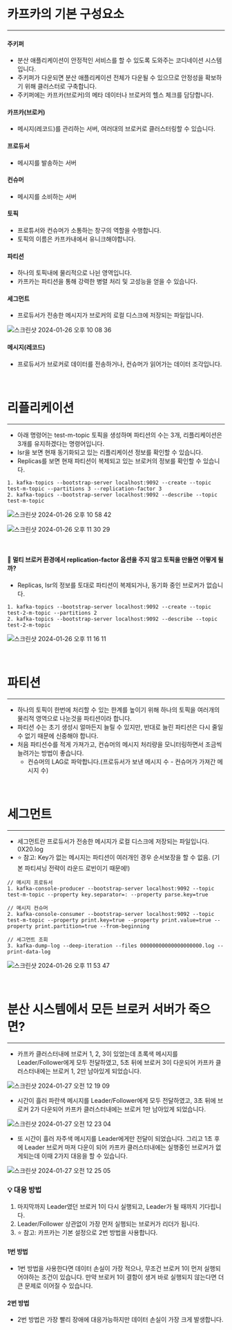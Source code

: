 # 카프카의 기본 구성요소
<hr>

#### 주키퍼 

- 분산 애플리케이션이 안정적인 서비스를 할 수 있도록 도와주는 코디네이션 시스템입니다.
- 주키퍼가 다운되면 분산 애플리케이션 전체가 다운될 수 있으므로 안정성을 확보하기 위해 클러스터로 구축합니다.
- 주키퍼에는 카프카(브로커)의 메타 데이터나 브로커의 헬스 체크를 담당합니다.

#### 카프카(브로커)

- 메시지(레코드)를 관리하는 서버, 여러대의 브로커로 클러스터링할 수 있습니다.

#### 프로듀서

- 메시지를 발송하는 서버

#### 컨슈머

- 메시지를 소비하는 서버

#### 토픽

- 프로튜서와 컨슈머가 소통하는 창구의 역할을 수행합니다.
- 토픽의 이름은 카프카내에서 유니크해야합니다.

#### 파티션

- 하나의 토픽내에 물리적으로 나뉜 영역입니다.
- 카프카는 파티션을 통해 강력한 병렬 처리 및 고성능을 얻을 수 있습니다.

#### 세그먼트

- 프로듀서가 전송한 메시지가 브로커의 로컬 디스크에 저장되는 파일입니다.

![스크린샷 2024-01-26 오후 10 08 36](https://github.com/kdg0209/realizers/assets/80187200/d1709322-71e1-44fa-83ae-ff7eded17c74)

#### 메시지(레코드)

- 프로듀서가 브로커로 데이터를 전송하거나, 컨슈머가 읽어가는 데이터 조각입니다.

<br>

# 리플리케이션
<hr>

- 아래 명령어는 test-m-topic 토픽을 생성하며 파티션의 수는 3개, 리플리케이션은 3개를 유지하겠다는 명령어입니다.
- Isr을 보면 현재 동기화되고 있는 리플리케이션 정보를 확인할 수 있습니다.
- Replicas를 보면 현재 파티션이 복제되고 있는 브로커의 정보를 확인할 수 있습니다.
```
1. kafka-topics --bootstrap-server localhost:9092 --create --topic test-m-topic --partitions 3 --replication-factor 3
2. kafka-topics --bootstrap-server localhost:9092 --describe --topic test-m-topic
```
![스크린샷 2024-01-26 오후 10 58 42](https://github.com/kdg0209/realizers/assets/80187200/874291d6-fd6f-498c-904a-10250b090568)

![스크린샷 2024-01-26 오후 11 30 29](https://github.com/kdg0209/realizers/assets/80187200/48aeb0e7-6bd8-4369-83af-47762b1419ef)

<br>

#### 🤔 멀티 브로커 환경에서 replication-factor 옵션을 주지 않고 토픽을 만들면 어떻게 될까?

- Replicas, Isr의 정보를 토대로 파티션이 복제되거나, 동기화 중인 브로커가 없습니다.
```
1. kafka-topics --bootstrap-server localhost:9092 --create --topic test-2-m-topic --partitions 2
2. kafka-topics --bootstrap-server localhost:9092 --describe --topic test-2-m-topic
```

![스크린샷 2024-01-26 오후 11 16 11](https://github.com/kdg0209/realizers/assets/80187200/14b0831a-3824-4a3e-986e-d90cd754fd1d)

<br>

# 파티션
<hr>

- 하나의 토픽이 한번에 처리할 수 있는 한계를 높이기 위해 하나의 토픽을 여러개의 물리적 영역으로 나눈것을 파티션이라 합니다.
- 파티션 수는 초기 생성시 얼마든지 늘릴 수 있지만, 반대로 늘린 파티션은 다시 줄일 수 없기 때문에 신중해야 합니다.
- 처음 파티션수를 적게 가져가고, 컨슈머의 메시지 처리량을 모니터링하면서 조금씩 늘려가는 방법이 좋습니다.
  - 컨슈머의 LAG로 파악합니다.(프로듀서가 보낸 메시지 수 - 컨슈머가 가져간 메시지 수)

<br>

# 세그먼트
<hr>

- 세그먼트란 프로듀서가 전송한 메시지가 로컬 디스크에 저장되는 파일입니다. 0X20.log
- ⭐️ 참고: Key가 없는 메시지는 파티션이 여러개인 경우 순서보장을 할 수 없음. (기본 파티셔닝 전략이 라운드 로빈이기 때문에!)
```
// 메시지 프로듀서 
1. kafka-console-producer --bootstrap-server localhost:9092 --topic test-m-topic --property key.separator=: --property parse.key=true

// 메시지 컨슈머
2. kafka-console-consumer --bootstrap-server localhost:9092 --topic test-m-topic --property print.key=true --property print.value=true --property print.partition=true --from-beginning

// 세그먼트 조회
3. kafka-dump-log --deep-iteration --files 00000000000000000000.log --print-data-log
```

![스크린샷 2024-01-26 오후 11 53 47](https://github.com/kdg0209/realizers/assets/80187200/2053ede0-a981-45fc-8b65-11d18b7174c1)

<br>

# 분산 시스템에서 모든 브로커 서버가 죽으면?
<hr>

- 카프카 클러스터내에 브로커 1, 2, 3이 있었는데 초록색 메시지를 Leader/Follower에게 모두 전달하였고, 5초 뒤에 브로커 3이 다운되어 카프카 클러스터내에는 브로커 1, 2만 남아있게 되었습니다.
  
![스크린샷 2024-01-27 오전 12 19 09](https://github.com/kdg0209/realizers/assets/80187200/48ee8886-639f-496b-bd3c-aec97e5f6192)

- 시간이 흘러 파란색 메시지를 Leader/Follower에게 모두 전달하였고, 3초 뒤에 브로커 2가 다운되어 카프카 클러스터내에는 브로커 1만 남아있게 되었습니다.

![스크린샷 2024-01-27 오전 12 23 04](https://github.com/kdg0209/realizers/assets/80187200/137d1b8e-5a91-400b-bac0-93e5016cf89d)

- 또 시간이 흘러 자주색 메시지를 Leader에게만 전달이 되었습니다. 그리고 1초 후에 Leader 브로커 마져 다운이 되어 카프카 클러스터내에는 실행중인 브로커가 없게되는데 이때 2가지 대응을 할 수 있습니다.

![스크린샷 2024-01-27 오전 12 25 05](https://github.com/kdg0209/realizers/assets/80187200/ddcf7849-23c4-4141-8cbf-9d8b0d776420)


### 💡 대응 방법

1. 마지막까지 Leader였던 브로커 1이 다시 실행되고, Leader가 될 때까지 기다립니다.
2. Leader/Follower 상관없이 가장 먼저 실행되는 브로커가 리더가 됩니다.
3. ⭐️ 참고: 카프카는 기본 설정으로 2번 방법을 사용합니다.

#### 1번 방법

- 1번 방법을 사용한다면 데이터 손실이 가장 적으나, 무조건 브로커 1이 먼저 실행되어야하는 조건이 있습니다. 만약 브로커 1이 결함이 생겨 바로 실행되지 않는다면 더 큰 문제로 이어질 수 있습니다.

#### 2번 방법

- 2번 방법은 가장 빨리 장애에 대응가능하지만 데이터 손실이 가장 크게 발생합니다.



  

  


